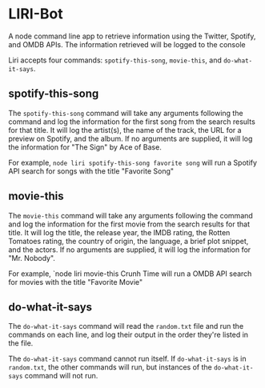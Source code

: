 # LIRI-Bot
A node command line app to retrieve information using the Twitter, Spotify, and OMDB APIs. The information retrieved will be logged to the console

Liri accepts four commands: `spotify-this-song`, `movie-this`, and `do-what-it-says`.

## spotify-this-song ##
The `spotify-this-song` command will take any arguments following the command and log the information for the first song from the search results for that title. It will log the artist(s), the name of the track, the URL for a preview on Spotify, and the album. If no arguments are supplied, it will log the information for "The Sign" by Ace of Base.

For example, `node liri spotify-this-song favorite song` will run a Spotify API search for songs with the title "Favorite Song"


## movie-this ##
The `movie-this` command will take any arguments following the command and log the information for the first movie from the search results for that title. It will log the title, the release year, the IMDB rating, the Rotten Tomatoes rating, the country of origin, the language, a brief plot snippet, and the actors. If no arguments are supplied, it will log the information for "Mr. Nobody".

For example, `node liri movie-this Crunh Time will run a OMDB API search for movies with the title "Favorite Movie" 

## do-what-it-says  ##
The `do-what-it-says` command will read the `random.txt` file and run the commands on each line, and log their output in the order they're listed in the file.

The `do-what-it-says` command cannot run itself. If `do-what-it-says` is in `random.txt`, the other commands will run, but instances of the `do-what-it-says` command will not run.
